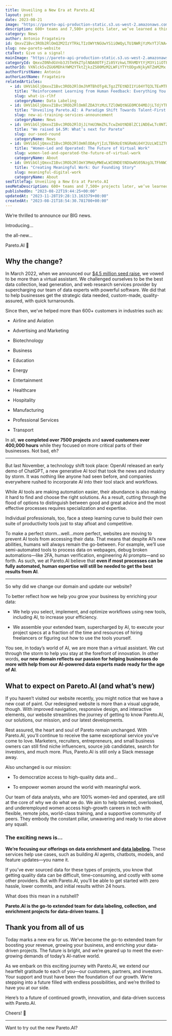 ```yaml
---
title: Unveiling a New Era at Pareto.AI
layout: post
date: 2023-08-21
image: "https://pareto-api-production-static.s3.us-west-2.amazonaws.com/blog/Pareto+ai+blog+cover.png"
description: 600+ teams and 7,500+ projects later, we’ve learned a thing or two about data labeling and enrichment. See what’s new (and what’s not) in the new era of Pareto.AI
category: News
author: Antonio Fragateiro
id: QmxvZ1Bvc3ROb2RlOmQ2M2IzYTRkLTIzOWYtNGUwYS1iOWQyLTU1NWRjYzMxYTJlNA==
slug: new-pareto-website
ctaText: Give us a signal!
mainImage: "https://pareto-api-production-static.s3.us-west-2.amazonaws.com/blog/Pareto+ai+blog+cover.png"
categoryId: QmxvZ0NhdGVnb3J5Tm9kZTplNDA0OTFjZi05YzkwLTRhMDYtYjM3Yi1iOTFkZDJhNWM1NDE=
authorId: VXNlck5vZGU6MDhkYWM2YTktZjkzZS00MzM2LWFiYTYtODgxNjkyNTZmM2Mx
authorFirstName: Antonio
authorLastName: Fragateiro
relatedArticles:
  - id: UHVibGljQmxvZ1Bvc3ROb2RlOmJhMTBhOTg4LTgzZTEtNDI1Yi04YTQ3LTExMTRlYmEwODgyNw==
    title: "Reinforcement Learning from Human Feedback: Everything You Need to Know"
    slug: what-is-rlhf
    categoryName: Data Labeling
  - id: UHVibGljQmxvZ1Bvc3ROb2RlOmNlZDA3YzMzLTZlOWQtNGE0MC04MDJjLTdjYTRkOGEwOTRmYQ==
    title: "Unveiling Pareto.AI: A Paradigm Shift Towards Talent-First Data Labeling for AI Development"
    slug: new-ai-training-services-announcement
    categoryName: News
  - id: UHVibGljQmxvZ1Bvc3ROb2RlOjJiYmU3NmZhLTcwZmUtNDBlZC1iNDEwLTc0NTZiODhiZDUyNQ==
    title: "We raised $4.5M: What’s next for Pareto"
    slug: our-seed-round
    categoryName: News
  - id: UHVibGljQmxvZ1Bvc3ROb2RlOmNlODAyYjIzLTBkNzEtNGRmNi04Y2UzLWI1ZTQ4NTFiNWVmYg==
    title: "Women-Led and Operated: The Future of Virtual Work"
    slug: women-led-and-operated-the-future-of-virtual-work
    categoryName: About
  - id: UHVibGljQmxvZ1Bvc3ROb2RlOmY3MmUyMWEwLWI0NDEtNDUwNS05Nzg3LTFhNWI5NmIyNDJkZg==
    title: "Creating Meaningful Work: Our Founding Story"
    slug: meaningful-digital-work
    categoryName: About
seoTitleTag: Unveiling a New Era at Pareto.AI
seoMetaDescription: 600+ teams and 7,500+ projects later, we’ve learned a thing or two about data labeling and enrichment. See what’s new (and what’s not) in the new era of Pareto.AI
publishedOn: "2023-08-22T19:44:25+00:00"
updatedAt: "2023-11-28T19:28:13.163379+00:00"
createdAt: "2023-08-21T18:54:30.781700+00:00"
---
```

We’re thrilled to announce our BIG news. 

Introducing…

the all-new…

Pareto.AI 🎊

## Why the change?

In March 2022, when we announced our [$4.5 million seed raise](https://pareto.ai/blog/our-seed-round), we vowed to be more than a virtual assistant. We challenged ourselves to be the best data collection, lead generation, and web research services provider by supercharging our team of data experts with powerful software. We did that to help businesses get the strategic data needed, custom-made, quality-assured, with quick turnarounds. 

Since then, we’ve helped more than 600+ customers in industries such as:

- Airline and Aviation

- Advertising and Marketing

- Biotechnology

- Business

- Education

- Energy

- Entertainment

- Healthcare

- Hospitality

- Manufacturing

- Professional Services

- Transport

In all, **we completed over 7500 projects** and **saved customers over 400,000 hours** while they focused on more critical parts of their businesses. Not bad, eh?

* * *

But last November, a technology shift took place: OpenAI released an early demo of ChatGPT, a new generative AI tool that took the news and industry by storm. It was nothing like anyone had seen before, and companies everywhere rushed to incorporate AI into their tool stack and workflows. 

While AI tools are making automation easier, their abundance is also making it hard to find and choose the right solutions. As a result, cutting through the flood of options to distinguish between good and great advice and the most effective processes requires specialization and expertise.

Individual professionals, too, face a steep learning curve to build their own suite of productivity tools just to stay afloat and competitive. 

To make a perfect storm…well…more perfect, websites are moving to prevent AI tools from accessing their data. That means that despite AI’s new abilities, humans will always remain the go-between. For example, we’ll use semi-automated tools to process data on webpages, debug broken automations—like 2FA, human verification, engineering AI prompts—and so forth. As such, we at Pareto.AI believe that **even if most processes can be fully automated, human expertise will still be needed to get the best results from AI**.

* * *

So why did we change our domain and update our website?

To better reflect how we help you grow your business by enriching your data:

- We help you select, implement, and optimize workflows using new tools, including AI, to increase your efficiency.

- We assemble your extended team, supercharged by AI, to execute your project specs at a fraction of the time and resources of hiring freelancers or figuring out how to use the tools yourself.

You see, in today’s world of AI, we are more than a virtual assistant. We cut through the storm to help you stay at the forefront of innovation. In other words, **our new domain reflects our passion for helping businesses do more with help from our AI-powered data experts made ready for the age of AI**.

## What to expect on Pareto.AI (and what’s new)

If you haven’t visited our website recently, you might notice that we have a new coat of paint. Our redesigned website is more than a visual upgrade, though. With improved navigation, responsive design, and interactive elements, our website streamlines the journey of getting to know Pareto.AI, our solutions, our mission, and our latest developments.

Rest assured, the heart and soul of Pareto remain unchanged. With Pareto.AI, you’ll continue to receive the same exceptional service you’ve come to love. Marketers, recruiters, entrepreneurs, and small business owners can still find niche influencers, source job candidates, search for investors, and much more. Plus, Pareto.AI is still only a Slack message away.

Also unchanged is our mission: 

- To democratize access to high-quality data and…

- To empower women around the world with meaningful work. 

Our team of data analysts, who are 100% women-led and operated, are still at the core of why we do what we do. We aim to help talented, overlooked, and underemployed women access high-growth careers in tech with flexible, remote jobs, world-class training, and a supportive community of peers. They embody the constant pillar, unwavering and ready to rise above any squall.

### The exciting news is…

**We’re focusing our offerings on data enrichment and [data labeling](https://pareto.ai/ai-data-labeling).** These services help use cases, such as building AI agents, chatbots, models, and feature updates—you name it. 

If you’ve ever sourced data for these types of projects, you know that getting quality data can be difficult, time-consuming, and costly with some other providers. But with Pareto.AI, you’ll be able to get started with zero hassle, lower commits, and initial results within 24 hours.

What does this mean in a nutshell?

**Pareto.AI is the go-to extended team for data labeling, collection, and enrichment projects for data-driven teams.** 🚀

## Thank you from all of us

Today marks a new era for us. We’ve become the go-to extended team for boosting your revenue, growing your business, and enriching your data-driven projects. The future is bright, and we’re geared up to meet the ever-growing demands of today’s AI-native world. 

As we embark on this exciting journey with Pareto.AI, we extend our heartfelt gratitude to each of you—our customers, partners, and investors. Your support and trust have been the foundation of our growth. We’re stepping into a future filled with endless possibilities, and we’re thrilled to have you at our side.

Here’s to a future of continued growth, innovation, and data-driven success with Pareto.AI. 

Cheers! 🥂

* * *

Want to try out the new Pareto.AI?